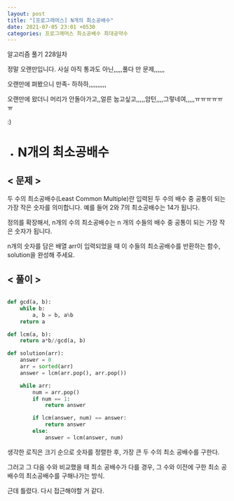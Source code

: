```yaml
---
layout: post
title: "[프로그래머스] N개의 최소공배수"
date: 2021-07-05 23:01 +0530
categories: 프로그래머스 최소공배수 최대공약수
---
```


알고리즘 풀기 228일차

정말 오랜만입니다. 사실 아직 통과도 아닌,,,,,풀다 만 문제,,,,,,

오랜만에 펴봤으니 만족- 하하하,,,,,,,,,,

오랜만에 왔더니 머리가 안돌아가고,,얼른 눕고싶고,,,,,암턴,,,,그렇네여,,,,,ㅠㅠㅠㅠㅠㅠ

:)

- # N개의 최소공배수
  >

## < 문제 >

두 수의 최소공배수(Least Common Multiple)란 입력된 두 수의 배수 중 공통이 되는 가장 작은 숫자를 의미합니다. 예를 들어 2와 7의 최소공배수는 14가 됩니다.

정의를 확장해서, n개의 수의 최소공배수는 n 개의 수들의 배수 중 공통이 되는 가장 작은 숫자가 됩니다.

n개의 숫자를 담은 배열 arr이 입력되었을 때 이 수들의 최소공배수를 반환하는 함수, solution을 완성해 주세요.

## < 풀이 >

```python

def gcd(a, b):
    while b:
        a, b = b, a%b
    return a

def lcm(a, b):
    return a*b//gcd(a, b)

def solution(arr):
    answer = 0
    arr = sorted(arr)
    answer = lcm(arr.pop(), arr.pop())

    while arr:
        num = arr.pop()
        if num == 1:
            return answer

        if lcm(answer, num) == answer:
            return answer
        else:
            answer = lcm(answer, num)

```

생각한 로직은 크기 순으로 숫자를 정렬한 후, 가장 큰 두 수의 최소 공배수를 구한다.

그러고 그 다음 수와 비교했을 때 최소 공배수가 다를 경우, 그 수와 이전에 구한 최소 공배수의 최소공배수를 구해나가는 방식.

근데 틀렸다. 다시 접근해야할 거 같다.
